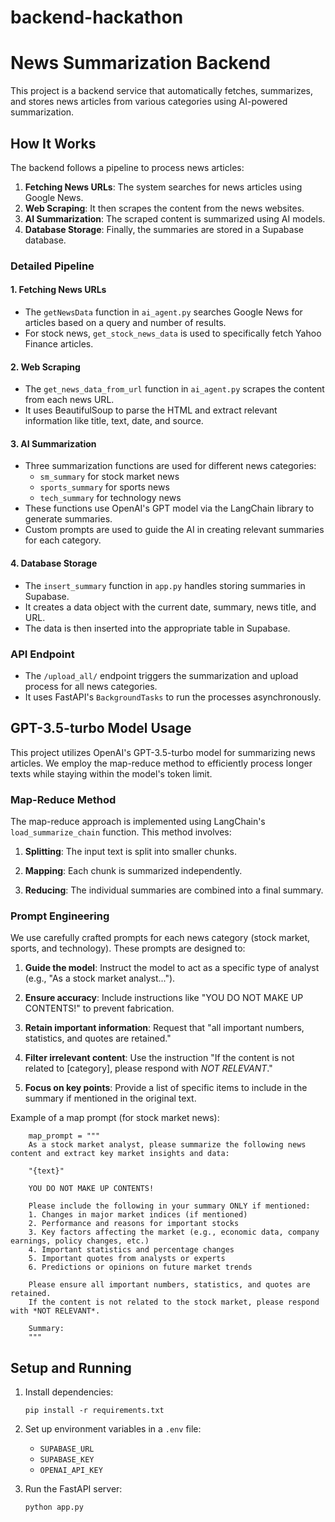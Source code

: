 # backend-hackathon


# News Summarization Backend

This project is a backend service that automatically fetches, summarizes, and stores news articles from various categories using AI-powered summarization.

## How It Works

The backend follows a pipeline to process news articles:

1. **Fetching News URLs**: The system searches for news articles using Google News.
2. **Web Scraping**: It then scrapes the content from the news websites.
3. **AI Summarization**: The scraped content is summarized using AI models.
4. **Database Storage**: Finally, the summaries are stored in a Supabase database.

### Detailed Pipeline

#### 1. Fetching News URLs

- The `getNewsData` function in `ai_agent.py` searches Google News for articles based on a query and number of results.
- For stock news, `get_stock_news_data` is used to specifically fetch Yahoo Finance articles.

#### 2. Web Scraping

- The `get_news_data_from_url` function in `ai_agent.py` scrapes the content from each news URL.
- It uses BeautifulSoup to parse the HTML and extract relevant information like title, text, date, and source.

#### 3. AI Summarization

- Three summarization functions are used for different news categories:
  - `sm_summary` for stock market news
  - `sports_summary` for sports news
  - `tech_summary` for technology news
- These functions use OpenAI's GPT model via the LangChain library to generate summaries.
- Custom prompts are used to guide the AI in creating relevant summaries for each category.

#### 4. Database Storage

- The `insert_summary` function in `app.py` handles storing summaries in Supabase.
- It creates a data object with the current date, summary, news title, and URL.
- The data is then inserted into the appropriate table in Supabase.

### API Endpoint

- The `/upload_all/` endpoint triggers the summarization and upload process for all news categories.
- It uses FastAPI's `BackgroundTasks` to run the processes asynchronously.

## GPT-3.5-turbo Model Usage
This project utilizes OpenAI's GPT-3.5-turbo model for summarizing news articles. We employ the map-reduce method to efficiently process longer texts while staying within the model's token limit.

### Map-Reduce Method

The map-reduce approach is implemented using LangChain's `load_summarize_chain` function. This method involves:

1. **Splitting**: The input text is split into smaller chunks.

2. **Mapping**: Each chunk is summarized independently.

3. **Reducing**: The individual summaries are combined into a final summary.

### Prompt Engineering

We use carefully crafted prompts for each news category (stock market, sports, and technology). These prompts are designed to:


1. **Guide the model**: Instruct the model to act as a specific type of analyst (e.g., "As a stock market analyst...").

2. **Ensure accuracy**: Include instructions like "YOU DO NOT MAKE UP CONTENTS!" to prevent fabrication.

3. **Retain important information**: Request that "all important numbers, statistics, and quotes are retained."

4. **Filter irrelevant content**: Use the instruction "If the content is not related to [category], please respond with *NOT RELEVANT*."

5. **Focus on key points**: Provide a list of specific items to include in the summary if mentioned in the original text.


Example of a map prompt (for stock market news):
```
    map_prompt = """
    As a stock market analyst, please summarize the following news content and extract key market insights and data:

    "{text}"

    YOU DO NOT MAKE UP CONTENTS!

    Please include the following in your summary ONLY if mentioned:
    1. Changes in major market indices (if mentioned)
    2. Performance and reasons for important stocks
    3. Key factors affecting the market (e.g., economic data, company earnings, policy changes, etc.)
    4. Important statistics and percentage changes
    5. Important quotes from analysts or experts
    6. Predictions or opinions on future market trends

    Please ensure all important numbers, statistics, and quotes are retained.
    If the content is not related to the stock market, please respond with *NOT RELEVANT*.

    Summary:
    """
```

## Setup and Running

1. Install dependencies:
   ```
   pip install -r requirements.txt
   ```

2. Set up environment variables in a `.env` file:
   - `SUPABASE_URL`
   - `SUPABASE_KEY`
   - `OPENAI_API_KEY`

3. Run the FastAPI server:
   ```
   python app.py
   ```
